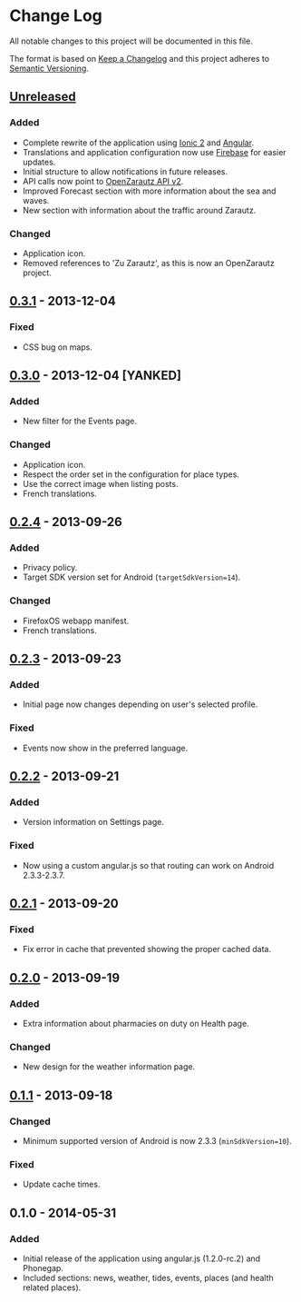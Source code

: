 # Change Log
All notable changes to this project will be documented in this file.

The format is based on [Keep a Changelog](http://keepachangelog.com/)
and this project adheres to [Semantic Versioning](http://semver.org/).

## [Unreleased]
### Added
- Complete rewrite of the application using [Ionic 2](http://ionicframework.com/) and [Angular](https://angular.io/).
- Translations and application configuration now use [Firebase](https://firebase.google.com/) for easier updates.
- Initial structure to allow notifications in future releases.
- API calls now point to [OpenZarautz API v2](https://data.zarautz.xyz/v2/).
- Improved Forecast section with more information about the sea and waves.
- New section with information about the traffic around Zarautz.

### Changed
- Application icon.
- Removed references to 'Zu Zarautz', as this is now an OpenZarautz project.

## [0.3.1] - 2013-12-04
### Fixed
- CSS bug on maps.

## [0.3.0] - 2013-12-04 [YANKED]
### Added
- New filter for the Events page.

### Changed
- Application icon.
- Respect the order set in the configuration for place types.
- Use the correct image when listing posts.
- French translations.

## [0.2.4] - 2013-09-26
### Added
- Privacy policy.
- Target SDK version set for Android (`targetSdkVersion=14`).

### Changed
- FirefoxOS webapp manifest.
- French translations.

## [0.2.3] - 2013-09-23
### Added
- Initial page now changes depending on user's selected profile.

### Fixed
- Events now show in the preferred language.

## [0.2.2] - 2013-09-21
### Added
- Version information on Settings page.

### Fixed
- Now using a custom angular.js so that routing can work on Android 2.3.3-2.3.7.

## [0.2.1] - 2013-09-20
### Fixed
- Fix error in cache that prevented showing the proper cached data.

## [0.2.0] - 2013-09-19
### Added
- Extra information about pharmacies on duty on Health page.

### Changed
- New design for the weather information page.

## [0.1.1] - 2013-09-18
### Changed
- Minimum supported version of Android is now 2.3.3 (`minSdkVersion=10`).

### Fixed
- Update cache times.

## 0.1.0 - 2014-05-31
### Added
- Initial release of the application using angular.js (1.2.0-rc.2) and Phonegap.
- Included sections: news, weather, tides, events, places (and health related places).

[Unreleased]: https://github.com/zarautz/munoa/compare/0.3.1...HEAD
[0.3.1]: https://github.com/zarautz/munoa/compare/0.3.0...0.3.1
[0.3.0]: https://github.com/zarautz/munoa/compare/0.2.4...0.3.0
[0.2.4]: https://github.com/zarautz/munoa/compare/0.2.3...0.2.4
[0.2.3]: https://github.com/zarautz/munoa/compare/0.2.2...0.2.3
[0.2.2]: https://github.com/zarautz/munoa/compare/0.2.1...0.2.2
[0.2.1]: https://github.com/zarautz/munoa/compare/0.2.0...0.2.1
[0.2.0]: https://github.com/zarautz/munoa/compare/0.1.1...0.2.0
[0.1.1]: https://github.com/zarautz/munoa/compare/0.1.0...0.1.1
